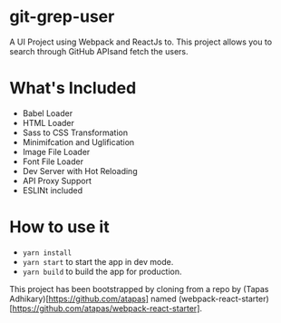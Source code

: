 # git-grep-user
A UI Project using Webpack and ReactJs to. This project allows you to search through GitHub APIsand fetch the users. 

# What's Included
- Babel Loader
- HTML Loader
- Sass to CSS Transformation
- Minimifcation and Uglification
- Image File Loader
- Font File Loader
- Dev Server with Hot Reloading
- API Proxy Support
- ESLINt included

# How to use it
- `yarn install`
- `yarn start` to start the app in dev mode.
- `yarn build` to build the app for production.

This project has been bootstrapped by cloning from a repo by (Tapas Adhikary)[https://github.com/atapas] named (webpack-react-starter)[https://github.com/atapas/webpack-react-starter].
